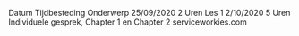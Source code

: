 Datum         Tijdbesteding   Onderwerp
25/09/2020    2 Uren          Les 1
2/10/2020     5 Uren          Individuele gesprek, Chapter 1 en Chapter 2 serviceworkies.com
